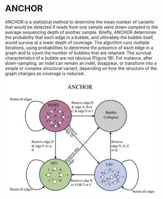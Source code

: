 # ANCHOR

ANCHOR is a statistical method to determine the mean number of variants that would be detected if reads from one sample were down-sampled to the average sequencing depth of another sample. Briefly, ANCHOR determines the probability that each edge in a bubble, and ultimately the bubble itself, would survive at a lower depth of coverage. The algorithm runs multiple iterations, using probabilities to determine the presence of each edge in a graph and to count the number of bubbles that are retained. The survival characteristics of a bubble are not obvious (Figure 1B). For instance, after down-sampling, an indel can remain an indel, disappear, or transform into a simple or complex structural variant, depending on how the structure of the graph changes as coverage is reduced. 
<tr> 
    <p align="center"><img src="img/ANCHOR.png" width=750 /></p>
</tr>

